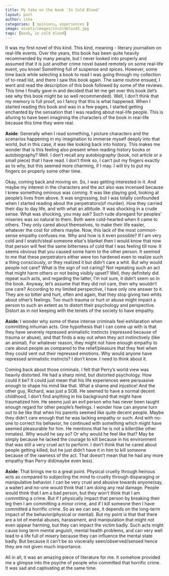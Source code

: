 ```yaml
---
title: My take on the book 'In Cold Blood' 
layout: post
author: isha
categories: [ opinions, experiences ]
image: assets/images/incoldblood2.jpg
tags: [book, in cold blood]
---
```


It was my first novel of this kind. This kind, meaning - literary journalism on real-life events. Over the years, this book has been quite heavily recommended by many people, but I never looked into properly and assumed that it is just another crime novel based remotely on some real-life event, you know! Something full of suspense and spices. However, some time back while selecting a book to read I was going through my collection of to-read list, and there I saw this book again. The same routine ensued, I went and read the description of this book followed by some of the reviews.  This time I finally gave in and decided that let me get over this book (let’s see why this book might be so well recommended). Well, I don’t think that my memory is full proof, so I fancy that this is what happened. When I started reading this book and was in a few pages, I started getting enchanted by the sensation that I was reading about real-life people. This is alluring to have been imagining the characters of the book in real-life because this time they were real.
<br />
<br />
**Aside**: Generally when I read something, I picture characters and the scenarios happening in my imagination to immerse myself deeply into that world, but in this case, it was like looking back into history. This makes me wonder that is this feeling also present when reading history books or autobiography? Well. I don’t recall any autobiography (book, not article or a small piece) that I have read. I don’t think so, I can’t put my fingers exactly as to why, but this seemed more charming, if I may. I will try to put my fingers on properly some other time. 
<br />
<br />
Okay, coming back and moving on. So, I was getting interested in it. And maybe my interest in the characters and the act also was incensed because I knew something ominous was coming.  It was like playing god, looking at people’s lives from above. It was engrossing, but I was totally confounded when I started reading about the perpetrators(of murder). How they carried their day to day life, and with what an attitude. It was shocking in a crude sense. What was shocking, you may ask? Such rude disregard for peoples' miseries was so natural to them. Both were cold-hearted when it came to others. They only cared about themselves, to make their life easier, whatever the cost for others maybe. Now, this lack of the most common-sense empathy confuses me. Why and how is it even possible? If I am very cold and I snatch/steal someone else's blanket then  I would know that now that person will feel the same bitterness of cold that I was feeling till now. It seems obvious that you caused some harm to the other person. It seemed to me that these perpetrators either were too hardened even to realize such a thing consciously, or they realized it but didn’t care a whit. But why would people not care? What is the sign of not caring? Not repeating such an act that might harm others or not being visibly upset? Well, they definitely did repeat such acts, and regarding the latter, I’m not sure, it didn’t seem so in the book. Anyway, let’s assume that they did not care, then why wouldn’t one care? According to my limited perspective, I have only one answer to it. They are so bitter and hurt, often and again, that they stop giving two whits about other’s feelings. Too much trauma or hurt or abuse might impact a person to such an extent as to distort their psychology and perspective. Distort as in not keeping with the tenets of the society to have empathy.
<br />
<br />
**Aside**: I wonder why some of these intense criminals feel exhilaration when committing inhuman acts. One hypothesis that I can come up with is that they have severely repressed animalistic instincts (repressed because of trauma or abuse), and that finds a way out when they act instinctively (like an animal). For whatever reason, they might not have enough empathy to care about people as compared to the relief/pleasure that they feel when they could vent out their repressed emotions. Why would anyone have repressed animalistic instincts? I don’t know. I need to think about it. 
<br />
<br />
Coming back about those criminals. I felt that Perry’s world view was heavily distorted. He had a sharp mind, but distorted psychology. How could it be? It could just mean that his life experiences were persuasive enough to shape his mind like that. What a shame and injustice! And the other guy, Richard, was just a SOB. He seemed to have a normal decent childhood, I don’t find anything in his background that might have traumatized him. He seems just an evil person who has never been taught enough regard for other people’s feelings. I wonder how can anyone turn out to be like that when his parents seemed like quite decent people. Maybe they didn’t care enough that he was lacking empathy or such. And with no-one to correct his behavior, he continued with something which might have seemed pleasurable for him. He mentions that he is not a killer(like other inmates). Why would he say so? Or why would he feel like that? May be simply because he lacked the courage to kill because in his environment that was still a very cruel act to perform. I don’t think that he cared about people getting killed, but he just didn’t have it in him to kill someone because of the rawness of the act. That doesn’t mean that he had any more empathy than Perry did(maybe even less).
<br />
<br />
**Aside**: That brings me to a great point. Physical cruelty through heinous acts as compared to subjecting the mind to cruelty through disparaging or manipulative behavior. I can be very cruel and abusive towards anyone(say, a waiter) and no-one would think that I am doing any real damage. People would think that I am a bad person, but they won’t think that I am committing a crime. But if I physically impact that person by breaking their leg then I am committing a minor crime, and if I kill someone then I have committed a horrific crime. So as we can see, it depends on the long-term impact of the behavior(physical or mental). But my point is that that there are a lot of mental abuses, harassment, and manipulation that might not even appear harming, but they can impact the victim badly. Such acts might cause long term mental anguish, mental health problems, and can very well lead to a life full of misery because they can influence the mental state badly. But because it can’t be so viscerally seen/observed/sensed hence they are not given much importance.
<br />
<br />
All in all, it was an amazing piece of literature for me. It somehow provided me a glimpse into the psyche of people who committed that horrific crime. It was sad and captivating at the same time.